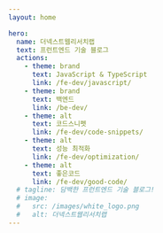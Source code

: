 ```yaml
---
layout: home

hero:
  name: 더넥스트웹리서치랩
  text: 프런트엔드 기술 블로그
  actions:
    - theme: brand
      text: JavaScript & TypeScript
      link: /fe-dev/javascript/
    - theme: brand
      text: 백엔드
      link: /be-dev/
    - theme: alt
      text: 코드스니펫
      link: /fe-dev/code-snippets/
    - theme: alt
      text: 성능 최적화
      link: /fe-dev/optimization/
    - theme: alt
      text: 좋은코드
      link: /fe-dev/good-code/
  # tagline: 담백한 프런트엔드 기술 블로그!
  # image:
  #   src: /images/white_logo.png
  #   alt: 더넥스트웹리서치랩
---
```

